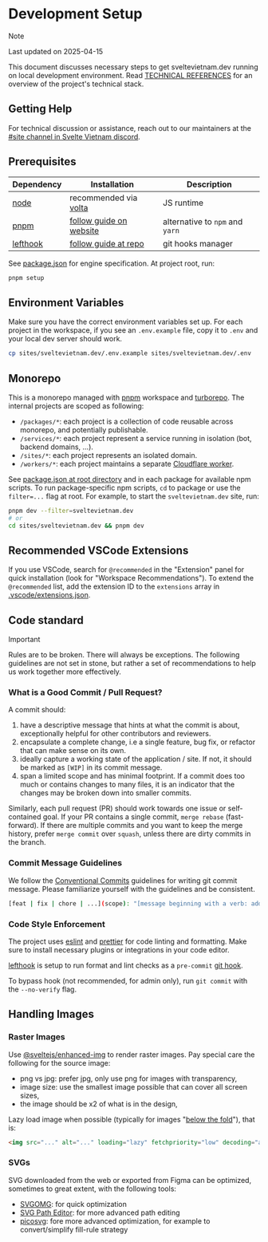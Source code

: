 # Development Setup

> [!NOTE]
> Last updated on 2025-04-15

This document discusses necessary steps to get sveltevietnam.dev running on local development environment. Read [TECHNICAL REFERENCES] for an overview of the project's technical stack.

## Getting Help

For technical discussion or assistance, reach out to our maintainers at the [#site channel in Svelte Vietnam discord](https://discord.com/channels/1066621936546877450/1140975675235389562).

## Prerequisites

| Dependency | Installation                            | Description                     |
| ---------- | --------------------------------------- | ------------------------------- |
| [node]     | recommended via [volta]                 | JS runtime                      |
| [pnpm]     | [follow guide on website][pnpm.install] | alternative to `npm` and `yarn` |
| [lefthook] | [follow guide at repo][lefthook]        | git hooks manager               |

See [package.json] for engine specification. At project root, run:

```bash
pnpm setup
```

## Environment Variables

Make sure you have the correct environment variables set up. For each project in the workspace, if you see an `.env.example` file, copy it to `.env` and your local dev server should work.

```bash
cp sites/sveltevietnam.dev/.env.example sites/sveltevietnam.dev/.env
```

## Monorepo

This is a monorepo managed with [pnpm] workspace and [turborepo]. The internal projects are scoped as following:

- `/packages/*`: each project is a collection of code reusable across monorepo, and potentially publishable.
- `/services/*`: each project represent a service running in isolation (bot, backend domains, ...).
- `/sites/*`: each project represents an isolated domain.
- `/workers/*`: each project maintains a separate [Cloudflare worker][cloudflare.worker].

See [package.json at root directory](../package.json) and in each package for available npm scripts. To run package-specific npm scripts, `cd` to package or use the `filter=...` flag at root. For example, to start the `sveltevietnam.dev` site, run:

```bash
pnpm dev --filter=sveltevietnam.dev
# or
cd sites/sveltevietnam.dev && pnpm dev
```

## Recommended VSCode Extensions

If you use VSCode, search for `@recommended` in the "Extension" panel for quick installation (look for "Workspace Recommendations"). To extend the `@recommended` list, add the extension ID to the `extensions` array in [.vscode/extensions.json].

## Code standard

> [!IMPORTANT]
> Rules are to be broken. There will always be exceptions. The following guidelines are not set in stone, but rather a set of recommendations to help us work together more effectively.

### What is a Good Commit / Pull Request?

A commit should:

1. have a descriptive message that hints at what the commit is about, exceptionally helpful for other contributors and reviewers.
2. encapsulate a complete change, i.e a single feature, bug fix, or refactor that can make sense on its own.
3. ideally capture a working state of the application / site. If not, it should be marked as `[WIP]` in its commit message.
4. span a limited scope and has minimal footprint. If a commit does too much or contains changes to many files, it is an indicator that the changes may be broken down into smaller commits.

Similarly, each pull request (PR) should work towards one issue or self-contained goal. If your PR contains a single commit, `merge rebase` (fast-forward). If there are multiple commits and you want to keep the merge history, prefer `merge commit` over `squash`, unless there are dirty commits in the branch.

### Commit Message Guidelines

We follow the [Conventional Commits][conventionalcommits] guidelines for writing git commit message. Please familiarize yourself with the guidelines and be consistent.

```bash
[feat | fix | chore | ...](scope): "[message beginning with a verb: add | change | remove]"
```

### Code Style Enforcement

The project uses [eslint] and [prettier] for code linting and formatting. Make sure to install necessary plugins or integrations in your code editor.

[lefthook] is setup to run format and lint checks as a `pre-commit` [git hook](https://git-scm.com/book/en/v2/Customizing-Git-Git-Hooks).

To bypass hook (not recommended, for admin only), run `git commit` with the `--no-verify` flag.

## Handling Images

### Raster Images

Use [@sveltejs/enhanced-img](https://svelte.dev/docs/kit/images) to render raster images. Pay
special care the following for the source image:

- png vs jpg: prefer jpg, only use png for images with transparency,
- image size: use the smallest image possible that can cover all screen sizes,
- the image should be x2 of what is in the design,

Lazy load image when possible (typically for images "[below the fold](https://support.google.com/adsense/answer/4510803?hl=en)"), that is:

```html
<img src="..." alt="..." loading="lazy" fetchpriority="low" decoding="async" />
```

### SVGs

SVG downloaded from the web or exported from Figma can be optimized, sometimes to great extent, with
the following tools:

- [SVGOMG](https://svgomg.net/): for quick optimization
- [SVG Path Editor](https://yqnn.github.io/svg-path-editor/): for more advanced path editing
- [picosvg](https://github.com/googlefonts/picosvg): fore more advanced optimization, for example to
  convert/simplify fill-rule strategy

<!-- LOCAL -->

[.vscode/extensions.json]: ../.vscode/extensions.json
[package.json]: ./package.json
[TECHNICAL REFERENCES]: ./TECHNICAL_REFERENCES.md

<!-- TECHNOLOGIES -->

[lefthook]: https://github.com/evilmartians/lefthook
[eslint]: https://eslint.org
[prettier]: https://prettier.io
[node]: https://nodejs.org/en/
[nvm]: https://github.com/nvm-sh/nvm
[volta]: https://volta.sh/
[pnpm]: https://pnpm.io/
[pnpm.install]: https://pnpm.io/installation
[turborepo]: https://turbo.build/
[cloudflare.worker]: https://workers.cloudflare.com/

<!-- OTHERS -->

[conventionalcommits]: https://www.conventionalcommits.org/en/v1.0.0/
